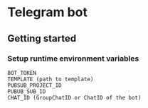 # Telegram bot
## Getting started

### Setup runtime environment variables
    BOT_TOKEN
    TEMPLATE (path to template)
    PUBSUB_PROJECT_ID
    PUBUB_SUB_ID
    CHAT_ID (GroupChatID or ChatID of the bot)

